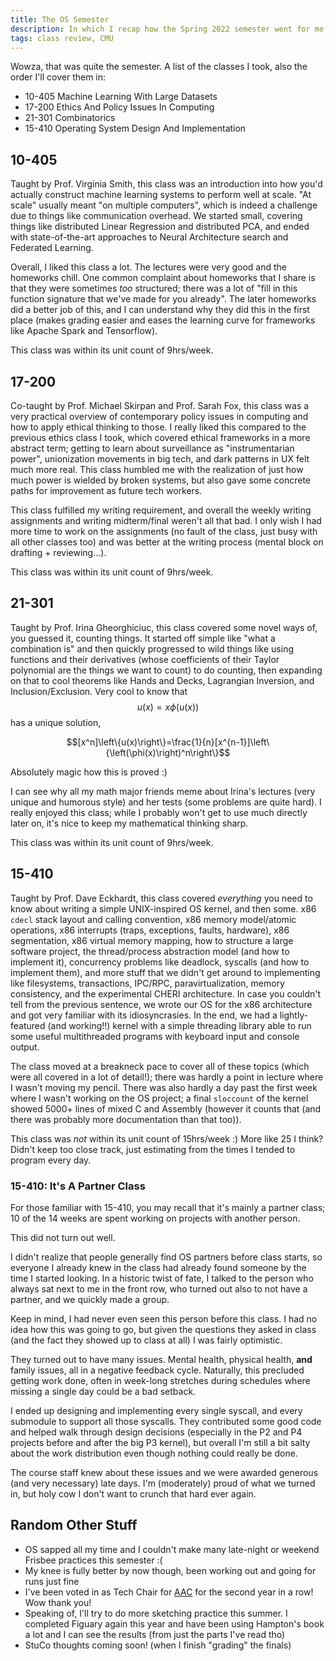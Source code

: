 ```yaml
---
title: The OS Semester
description: In which I recap how the Spring 2022 semester went for me, focusing on all the cool stuff that happened, particularly in the Operating Systems class at CMU
tags: class review, CMU
---
```


Wowza, that was quite the semester. A list of the classes I took, also the order
I'll cover them in:

- 10-405 Machine Learning With Large Datasets
- 17-200 Ethics And Policy Issues In Computing
- 21-301 Combinatorics
- 15-410 Operating System Design And Implementation

## 10-405

Taught by Prof. Virginia Smith, this class was an introduction into how you'd
actually construct machine learning systems to perform well at scale. "At
scale" usually meant "on multiple computers", which is indeed a challenge due
to things like communication overhead. We started small, covering things like
distributed Linear Regression and distributed PCA, and ended with
state-of-the-art approaches to Neural Architecture search and Federated
Learning.

Overall, I liked this class a lot. The lectures were very good and the
homeworks chill. One common complaint about homeworks that I share is that they
were sometimes _too_ structured; there was a lot of "fill in this function
signature that we've made for you already". The later homeworks did a better
job of this, and I can understand why they did this in the first place (makes
grading easier and eases the learning curve for frameworks like Apache Spark
and Tensorflow).

This class was within its unit count of 9hrs/week.

## 17-200

Co-taught by Prof. Michael Skirpan and Prof. Sarah Fox, this class was a very
practical overview of contemporary policy issues in computing and how to apply
ethical thinking to those. I really liked this compared to the previous ethics
class I took, which covered ethical frameworks in a more abstract term; getting
to learn about surveillance as "instrumentarian power", unionization movements
in big tech, and dark patterns in UX felt much more real. This class humbled me
with the realization of just how much power is wielded by broken systems, but
also gave some concrete paths for improvement as future tech workers.

This class fulfilled my writing requirement, and overall the weekly writing
assignments and writing midterm/final weren't all that bad. I only wish I had
more time to work on the assignments (no fault of the class, just busy with all
other classes too) and was better at the writing process (mental block on
drafting + reviewing...).

This class was within its unit count of 9hrs/week.

## 21-301

Taught by Prof. Irina Gheorghiciuc, this class covered some novel ways of, you
guessed it, counting things. It started off simple like "what a combination is"
and then quickly progressed to wild things like using functions and their
derivatives (whose coefficients of their Taylor polynomial are the things we
want to count) to do counting, then expanding on that to cool theorems like
Hands and Decks, Lagrangian Inversion, and Inclusion/Exclusion. Very cool to
know that $$u(x) = x\phi(u(x))$$ has a unique solution,

$$[x^n]\left\{u(x)\right\}=\frac{1}{n}[x^{n-1}]\left\{\left(\phi(x)\right)^n\right\}$$

Absolutely magic how this is proved :)

I can see why all my math major friends meme about Irina's lectures (very
unique and humorous style) and her tests (some problems are quite hard). I
really enjoyed this class; while I probably won't get to use much directly
later on, it's nice to keep my mathematical thinking sharp.

This class was within its unit count of 9hrs/week.

## 15-410

Taught by Prof. Dave Eckhardt, this class covered _everything_ you need to know
about writing a simple UNIX-inspired OS kernel, and then some. x86 `cdecl`
stack layout and calling convention, x86 memory model/atomic operations, x86
interrupts (traps, exceptions, faults, hardware), x86 segmentation, x86 virtual
memory mapping, how to structure a large software project, the thread/process
abstraction model (and how to implement it), concurrency problems like
deadlock, syscalls (and how to implement them), and more stuff that we didn't
get around to implementing like filesystems, transactions, IPC/RPC,
paravirtualization, memory consistency, and the experimental CHERI
architecture. In case you couldn't tell from the previous sentence, we wrote
our OS for the x86 architecture and got very familiar with its idiosyncrasies.
In the end, we had a lightly-featured (and working!!) kernel with a simple
threading library able to run some useful multithreaded programs with keyboard
input and console output.

The class moved at a breakneck pace to cover all of these topics (which were
all covered in a lot of detail!); there was hardly a point in lecture where I
wasn't moving my pencil. There was also hardly a day past the first week where
I wasn't working on the OS project; a final `sloccount` of the kernel showed
5000+ lines of mixed C and Assembly (however it counts that (and there was
probably more documentation than that too)).

This class was _not_ within its unit count of 15hrs/week :) More like 25 I
think? Didn't keep too close track, just estimating from the times I tended to
program every day.

### 15-410: It's A Partner Class

For those familiar with 15-410, you may recall that it's mainly a partner
class; 10 of the 14 weeks are spent working on projects with another person.

This did not turn out well.

I didn't realize that people generally find OS partners before class starts, so
everyone I already knew in the class had already found someone by the time I
started looking. In a historic twist of fate, I talked to the person who always
sat next to me in the front row, who turned out also to not have a partner, and
we quickly made a group.

Keep in mind, I had never even seen this person before this class. I had no
idea how this was going to go, but given the questions they asked in class (and
the fact they showed up to class at all) I was fairly optimistic.

They turned out to have many issues. Mental health, physical health, **and**
family issues, all in a negative feedback cycle. Naturally, this precluded
getting work done, often in week-long stretches during schedules where missing
a single day could be a bad setback.

I ended up designing and implementing every single syscall, and every submodule
to support all those syscalls. They contributed some good code and helped walk
through design decisions (especially in the P2 and P4 projects before and after
the big P3 kernel), but overall I'm still a bit salty about the work
distribution even though nothing could really be done.

The course staff knew about these issues and we were awarded generous (and very
necessary) late days. I'm (moderately) proud of what we turned in, but holy cow
I don't want to crunch that hard ever again.

## Random Other Stuff

- OS sapped all my time and I couldn't make many late-night or weekend Frisbee
  practices this semester :(
- My knee is fully better by now though, been working out and going for runs
  just fine
- I've been voted in as Tech Chair for [AAC](https://www.cmuaac.com) for the
  second year in a row! Wow thank you!
- Speaking of, I'll try to do more sketching practice this summer. I completed
  Figuary again this year and have been using Hampton's book a lot and I can
  see the results (from just the parts I've read tho)
- StuCo thoughts coming soon! (when I finish "grading" the finals)
